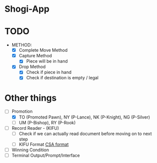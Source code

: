 # Shogi-App
# TODO
- METHOD:
  - [x] Complete Move Method
  - [x] Capture Method
    - [x] Piece will be in hand
  - [x] Drop Method
    - [x] Check if piece in hand
    - [x] Check if destination is empty / legal
# Other things
  - [ ] Promotion
    - [x] TO (Promoted Pawn), NY (P-Lance), NK (P-Knight), NG (P-Silver)
    - [ ] UM (P-Bishop), RY (P-Rook)
  - [ ] Record Reader - (KIFU)
    - [ ] Check if we can actually read document before moving on to next step
    - [ ] KIFU Format [CSA format](https://shogidb2.com/latest)
  - [ ] Winning Condition
  - [ ] Terminal Output/Prompt/Interface
